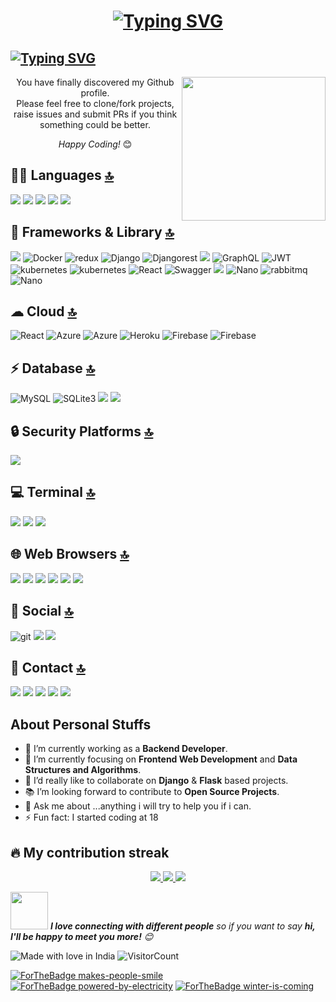<h1 align="center" > <a href="https://git.io/typing-svg"><img src="https://readme-typing-svg.demolab.com?font=Fira+Code&pause=1000&color=FFC0CB&width=435&lines=Hey+there%2C+I'm+Samir+Nice+to+see+you!" alt="Typing SVG" /></a>
</h1>
 
 
<h2> <a href="https://git.io/typing-svg"><img src="https://readme-typing-svg.demolab.com?font=Fira+Code&pause=1&color=FFC0CB&width=435&lines=Fullstack+developer+from+India.+%E2%9D%A4%EF%B8%8F" alt="Typing SVG" /></a></h2>


<img align='right' src="https://media.giphy.com/media/M9gbBd9nbDrOTu1Mqx/giphy.gif" width="230">
<div align="center">
You have finally discovered my Github profile. <br>
Please feel free to clone/fork projects, raise issues and submit PRs if you think something could be better. <br>
  
<i>Happy Coding!</i> 😊
</div>

## 👩‍💻 Languages [🔝](#welcome-badges-4-readmemd-profile)
<p>
    <img src="https://img.shields.io/badge/Python-FFD43B?style=for-the-badge&logo=python&logoColor=blue"/>
        <img src="https://img.shields.io/badge/HTML5-E34F26?style=for-the-badge&logo=html5&logoColor=white"/>
         <img src="https://img.shields.io/badge/CSS3-1572B6?style=for-the-badge&logo=css3&logoColor=white"/>
  <img src="https://img.shields.io/badge/json-5E5C5C?style=for-the-badge&logo=json&logoColor=white"/>
    <img src="https://img.shields.io/badge/JavaScript-F7DF1E?style=for-the-badge&logo=javascript&logoColor=black"/>
</p>
  
  
## 🚀 Frameworks & Library [🔝](#welcome-badges-4-readmemd-profile)
<p>
      <img src="https://img.shields.io/badge/Bootstrap-563D7C?style=for-the-badge&logo=bootstrap&logoColor=white"/>
    <img alt="Docker" src="https://img.shields.io/badge/Docker-F7DF1E?style=for-the-badge&logo=docker&logoColor=black" />
   <img alt="redux" src="https://img.shields.io/badge/Redux-593D88?style=for-the-badge&logo=redux&logoColor=white" />
    <img alt="Django" src="https://img.shields.io/badge/Django-092E20?style=for-the-badge&logo=django&logoColor=green" />
    <img alt="Djangorest" src="https://img.shields.io/badge/django%20rest-ff1709?style=for-the-badge&logo=django&logoColor=white" />
      <img src="https://img.shields.io/badge/Flask-000000?style=for-the-badge&logo=flask&logoColor=white"/>
   <img alt="GraphQL" src="https://img.shields.io/badge/GraphQL-FF4500?style=for-the-badge&logo=graphql&logoColor=white" />
    <img alt="JWT" src="https://img.shields.io/badge/JWT-000000?style=for-the-badge&logo=JSON%20web%20tokens&logoColor=white" />
   <img alt="kubernetes" src="https://img.shields.io/badge/kubernetes-%23326ce5.svg?style=for-the-badge&logo=kubernetes&logoColor=white" />
     <img alt="kubernetes" src="https://img.shields.io/badge/pypi-3775A9?style=for-the-badge&logo=pypi&logoColor=white" />
   <img alt="React" src="https://img.shields.io/badge/React-3776AB?style=for-the-badge&logo=react&logoColor=white" />
  <img alt="Swagger" src="https://img.shields.io/badge/Swagger-85EA2D?style=for-the-badge&logo=Swagger&logoColor=white" /> 
  <img src="https://img.shields.io/badge/Postman-FF6C37?style=for-the-badge&logo=postman&logoColor=white"/>
  <img alt="Nano" src="https://img.shields.io/badge/nano-4A90E2?style=for-the-badge&logo=nano&logoColor=white" />
   <img alt="rabbitmq" src="https://img.shields.io/badge/rabbitmq-%23FF6600.svg?&style=for-the-badge&logo=rabbitmq&logoColor=white" />
     <img alt="Nano" src="https://img.shields.io/badge/Elastic_Search-005571?style=for-the-badge&logo=elasticsearch&logoColor=white" />
</p>
  
## ☁ Cloud [🔝](#welcome-badges-4-readmemd-profile)
<p>
    <img alt="React" src="https://img.shields.io/badge/Amazon_AWS-FF9900?style=for-the-badge&logo=amazonaws&logoColor=white" />
      <img alt="Azure" src="https://img.shields.io/badge/Azure_DevOps-0078D7?style=for-the-badge&logo=azure-devops&logoColor=white" />
    <img alt="Azure" src="https://img.shields.io/badge/microsoft%20azure-0089D6?style=for-the-badge&logo=microsoft-azure&logoColor=white" />
  <img alt="Heroku" src="https://img.shields.io/badge/Heroku-092E20?style=for-the-badge&logo=heroku&logoColor=white" /> 
  <img alt="Firebase" src="https://img.shields.io/badge/firebase-ffca28?style=for-the-badge&logo=firebase&logoColor=black" />
    <img alt="Firebase" src="https://img.shields.io/badge/Docker-2CA5E0?style=for-the-badge&logo=docker&logoColor=white" />
</p>
  

## ⚡ Database [🔝](#welcome-badges-4-readmemd-profile)
  <p>     <img alt="MySQL" src="https://img.shields.io/badge/MySQL-0B96B2?style=for-the-badge&logo=postgresql&logoColor=white" />
       <img alt="SQLite3" src="https://img.shields.io/badge/SQLite-07405E?style=for-the-badge&logo=sqlite&logoColor=white" /> 
      <img src="https://img.shields.io/badge/postgres-0B96B2?style=for-the-badge&logo=postgresql&logoColor=white"/>
    <img src="https://img.shields.io/badge/MongoDB-4EA94B?style=for-the-badge&logo=mongodb&logoColor=white"/>
</p>

## 🔒 Security Platforms [🔝](#welcome-badges-4-readmemd-profile)
  <p> 
  <img src="https://img.shields.io/badge/Snyk-4C4A73?style=for-the-badge&logo=snyk&logoColor=white"/>
  </p>
  
## 💻 Terminal [🔝](#welcome-badges-4-readmemd-profile)
 <p> 
  <img src="https://img.shields.io/badge/GIT-E44C30?style=for-the-badge&logo=git&logoColor=white"/>
    <img src="https://img.shields.io/badge/powershell-5391FE?style=for-the-badge&logo=powershell&logoColor=white"/>
      <img src="https://img.shields.io/badge/windows%20terminal-4D4D4D?style=for-the-badge&logo=windows%20terminal&logoColor=white"/>
  </p>

## 🌐 Web Browsers [🔝](#welcome-badges-4-readmemd-profile)
 <p> 
  <img src="https://img.shields.io/badge/Brave-FB542B?style=for-the-badge&logo=Brave&logoColor=white"/>
    <img src="https://img.shields.io/badge/Firefox_Browser-FF7139?style=for-the-badge&logo=Firefox-Browser&logoColor=white"/>
      <img src="https://img.shields.io/badge/Google_chrome-4285F4?style=for-the-badge&logo=Google-chrome&logoColor=white"/>
        <img src="https://img.shields.io/badge/Microsoft_Edge-0078D7?style=for-the-badge&logo=Microsoft-edge&logoColor=white"/>
        <img src="https://img.shields.io/badge/Opera-FF1B2D?style=for-the-badge&logo=Opera&logoColor=white"/>
        <img src="https://img.shields.io/badge/Safari-FF1B2D?style=for-the-badge&logo=Safari&logoColor=white"/>
  </p>

## 👨 Social [🔝](#welcome-badges-4-readmemd-profile)
  <p>
   <img alt="git" src="https://img.shields.io/badge/GitHub-100000?style=for-the-badge&logo=github&logoColor=white" />
      <img src="https://img.shields.io/badge/GitLab-330F63?style=for-the-badge&logo=gitlab&logoColor=white"/>
         <img src="https://img.shields.io/badge/Stack_Overflow-FE7A16?style=for-the-badge&logo=stack-overflow&logoColor=white"/>
 

 ## 📱 Contact [🔝](#welcome-badges-4-readmemd-profile)  
   <p>
  <img src="https://img.shields.io/badge/WhatsApp-25D366?style=for-the-badge&logo=whatsapp&logoColor=white"/> 
    <img src="https://img.shields.io/badge/Instagram-E4405F?style=for-the-badge&logo=instagram&logoColor=white"/>
          <img src="https://img.shields.io/badge/LinkedIn-0077B5?style=for-the-badge&logo=linkedin&logoColor=white"/>
                <img src="https://img.shields.io/badge/Twitter-1DA1F2?style=for-the-badge&logo=twitter&logoColor=white"/>
     <img src="https://img.shields.io/badge/Gmail-D14836?style=for-the-badge&logo=gmail&logoColor=white"/> 
</p>     


## About Personal Stuffs
- 🔭 I’m currently working as a **Backend Developer**. 
- 🌱 I’m currently focusing on **Frontend Web Development** and **Data Structures and Algorithms**.
- 👯 I’d really like to collaborate on **Django** & **Flask** based projects.
- 📚 I’m looking forward to contribute to **Open Source Projects**.
- 💬 Ask me about ...anything i will try to help you if i can.
- ⚡ Fun fact: I started coding at 18

## 🔥 My contribution streak

<p align="center">
  <a href="https://github.com/samir321-pixel/github-readme-streak-stats">
    <img src="https://github-readme-streak-stats.herokuapp.com/?user=samir321-pixel&theme=highcontrast&hide_border=true&background=0D1117&stroke=0000"/>
        <img src="https://github-readme-stats.vercel.app/api?username=samir321-pixel&theme=highcontrast&show_icons=true"/>
        <img src="https://github-profile-summary-cards.vercel.app/api/cards/profile-details?username=samir321-pixel&theme=vue"/>
  </a>

</p>



<!-- <a href="#"> <img src="https://github-readme-stats.vercel.app/api/top-langs/?username=samir321-pixel&layout=compact)"/>
  </a> -->

<!-- ## 🔥 My Profile Views -->
<!-- <h1 align="left"> <img src="https://komarev.com/ghpvc/?username=samir321-pixel&label=Profile%20views&color=0e75b6&style=flat" alt="tanvi2508" /> </h1> -->

<!-- <h3>Where to find me 😃 </h3>
<p><a href="https://github.com/samir321-pixel" target="_blank"><img alt="Github" src="https://img.shields.io/badge/GitHub-%2312100E.svg?&style=for-the-badge&logo=Github&logoColor=white" /></a> <a href="https://twitter.com/Samir_Saitwal" target="_blank"><img alt="Twitter" src="https://img.shields.io/badge/twitter-%231DA1F2.svg?&style=for-the-badge&logo=twitter&logoColor=white" /></a> 
  <a href="saitwalsamir@gmail.com/?hl=en" target="_blank">
<img src=https://img.shields.io/badge/gmail-%23000000.svg?&style=for-the-badge&logo=gmail&logoColor=red alt=gmail style="margin-bottom: 5px;" />
</a> 
</p> -->

<img src="https://media.giphy.com/media/LnQjpWaON8nhr21vNW/giphy.gif" width="60"> <em><b>I love connecting with different people</b> so if you want to say <b>hi, I'll be happy to meet you more!</b> 😊</em>

![Made with love in India](https://madewithlove.now.sh/in?heart=true&template=for-the-badge)
![VisitorCount](https://profile-counter.glitch.me/VedantKhairnar/count.svg)


[![ForTheBadge makes-people-smile](http://ForTheBadge.com/images/badges/makes-people-smile.svg)](http://ForTheBadge.com)
[![ForTheBadge powered-by-electricity](http://ForTheBadge.com/images/badges/powered-by-electricity.svg)](http://ForTheBadge.com)
[![ForTheBadge winter-is-coming](http://ForTheBadge.com/images/badges/winter-is-coming.svg)](http://ForTheBadge.com)
